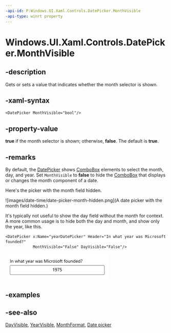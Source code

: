 ```yaml
---
-api-id: P:Windows.UI.Xaml.Controls.DatePicker.MonthVisible
-api-type: winrt property
---
```


<!-- Property syntax
public bool MonthVisible { get;  set; }
-->

# Windows.UI.Xaml.Controls.DatePicker.MonthVisible

## -description
Gets or sets a value that indicates whether the month selector is shown.



## -xaml-syntax
```xaml
<DatePicker MonthVisible="bool"/>
```


## -property-value
**true** if the month selector is shown; otherwise, **false**. The default is **true**.

## -remarks
By default, the [DatePicker](datepicker.md) shows [ComboBox](combobox.md) elements to select the month, day, and year. Set `MonthVisible` to **false** to hide the [ComboBox](combobox.md) that displays or changes the month component of a date.

Here's the picker with the month field hidden.

![images/date-time/date-picker-month-hidden.png](A date picker with the month field hidden.)

It's typically not useful to show the day field without the month for context. A more common usage is to hide both the day and month, and show only the year, like this.

```xaml
<DatePicker x:Name="yearDatePicker" Header="In what year was Microsoft founded?" 
            MonthVisible="False" DayVisible="False"/>
```

![A date picker with the day and month fields hidden.](images/date-time/date-picker-year-only.png)

## -examples

## -see-also

[DayVisible](datepicker_dayvisible.md), [YearVisible](datepicker_yearvisible.md), [MonthFormat](datepicker_monthformat.md), [Date picker](/windows/uwp/design/controls-and-patterns/date-picker)
